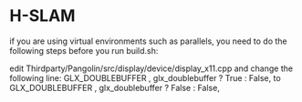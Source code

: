 # H-SLAM

if you are using virtual environments such as parallels, you need to do the following steps before you run build.sh:

edit  Thirdparty/Pangolin/src/display/device/display_x11.cpp and change the following line:
        GLX_DOUBLEBUFFER    , glx_doublebuffer ? True : False,
to
        GLX_DOUBLEBUFFER    , glx_doublebuffer ? False : False,




